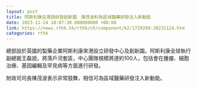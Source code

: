 ```yaml
---
layout: post
title: 阿斯利康在港設研發創新園　陳茂波料為區域醫藥研發注入新動能
date: 2023-11-24 18:07:38.000000000 +08:00
link: https://news.rthk.hk/rthk/ch/component/k2/1729289-20231124.htm
categories: rthk
---
```


總部設於英國的製藥企業阿斯利康來港設立研發中心及創新園。阿斯利康全球執行副總裁王磊說，將落戶河套區，中心團隊規模將達約100人，包括會在腫瘤、細胞治療、基因編輯及罕見病等方面進行研發。

財政司司長陳茂波表示非常鼓舞，相信可為區域醫藥研發注入新動能。
